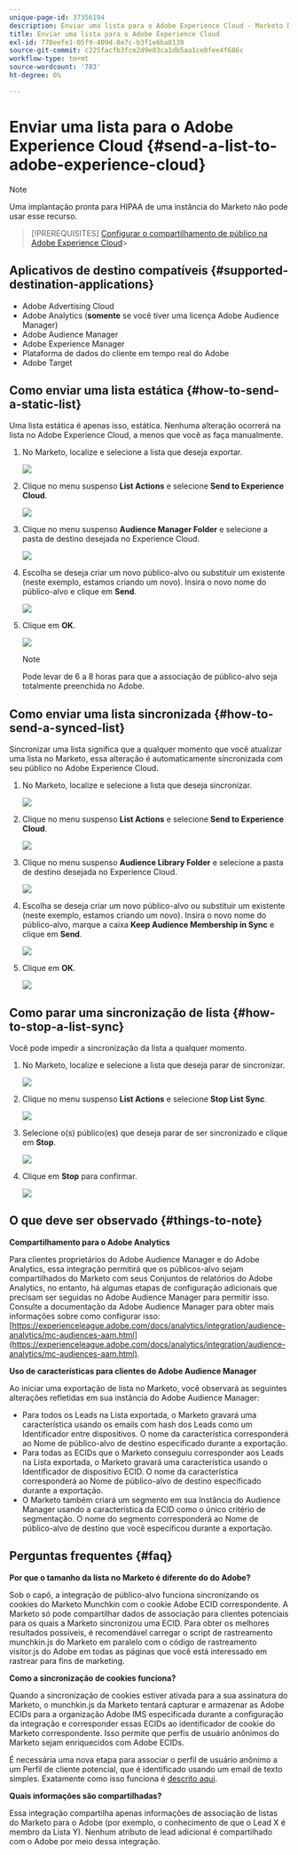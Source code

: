 ```yaml
---
unique-page-id: 37356194
description: Enviar uma lista para o Adobe Experience Cloud - Marketo Docs - Documentação do produto
title: Enviar uma lista para o Adobe Experience Cloud
exl-id: 770eefe1-05f9-409d-8e7c-b3f1e6ba8139
source-git-commit: c225facfb3fce2d9e03ca1db5aa1ce0fee4f686c
workflow-type: tm+mt
source-wordcount: '783'
ht-degree: 0%

---
```


# Enviar uma lista para o Adobe Experience Cloud {#send-a-list-to-adobe-experience-cloud}

>[!NOTE]
>
>Uma implantação pronta para HIPAA de uma instância do Marketo não pode usar esse recurso.

>[!PREREQUISITES]
[Configurar o compartilhamento de público na Adobe Experience Cloud](/help/marketo/product-docs/core-marketo-concepts/miscellaneous/set-up-adobe-experience-cloud-audience-sharing.md)>
>

## Aplicativos de destino compatíveis {#supported-destination-applications}

* Adobe Advertising Cloud
* Adobe Analytics (**somente** se você tiver uma licença Adobe Audience Manager)
* Adobe Audience Manager
* Adobe Experience Manager
* Plataforma de dados do cliente em tempo real do Adobe
* Adobe Target

## Como enviar uma lista estática {#how-to-send-a-static-list}

Uma lista estática é apenas isso, estática. Nenhuma alteração ocorrerá na lista no Adobe Experience Cloud, a menos que você as faça manualmente.

1. No Marketo, localize e selecione a lista que deseja exportar.

   ![](assets/send-a-list-to-adobe-experience-cloud-1.png)

1. Clique no menu suspenso **List Actions** e selecione **Send to Experience Cloud**.

   ![](assets/send-a-list-to-adobe-experience-cloud-2.png)

1. Clique no menu suspenso **Audience Manager Folder** e selecione a pasta de destino desejada no Experience Cloud.

   ![](assets/send-a-list-to-adobe-experience-cloud-3.png)

1. Escolha se deseja criar um novo público-alvo ou substituir um existente (neste exemplo, estamos criando um novo). Insira o novo nome do público-alvo e clique em **Send**.

   ![](assets/send-a-list-to-adobe-experience-cloud-4.png)

1. Clique em **OK**.

   ![](assets/send-a-list-to-adobe-experience-cloud-5.png)

   >[!NOTE]
   Pode levar de 6 a 8 horas para que a associação de público-alvo seja totalmente preenchida no Adobe.

## Como enviar uma lista sincronizada {#how-to-send-a-synced-list}

Sincronizar uma lista significa que a qualquer momento que você atualizar uma lista no Marketo, essa alteração é automaticamente sincronizada com seu público no Adobe Experience Cloud.

1. No Marketo, localize e selecione a lista que deseja sincronizar.

   ![](assets/send-a-list-to-adobe-experience-cloud-6.png)

1. Clique no menu suspenso **List Actions** e selecione **Send to Experience Cloud**.

   ![](assets/send-a-list-to-adobe-experience-cloud-7.png)

1. Clique no menu suspenso **Audience Library Folder** e selecione a pasta de destino desejada no Experience Cloud.

   ![](assets/send-a-list-to-adobe-experience-cloud-8.png)

1. Escolha se deseja criar um novo público-alvo ou substituir um existente (neste exemplo, estamos criando um novo). Insira o novo nome do público-alvo, marque a caixa **Keep Audience Membership in Sync** e clique em **Send**.

   ![](assets/send-a-list-to-adobe-experience-cloud-9.png)

1. Clique em **OK**.

   ![](assets/send-a-list-to-adobe-experience-cloud-10.png)

## Como parar uma sincronização de lista {#how-to-stop-a-list-sync}

Você pode impedir a sincronização da lista a qualquer momento.

1. No Marketo, localize e selecione a lista que deseja parar de sincronizar.

   ![](assets/send-a-list-to-adobe-experience-cloud-11.png)

1. Clique no menu suspenso **List Actions** e selecione **Stop List Sync**.

   ![](assets/send-a-list-to-adobe-experience-cloud-12.png)

1. Selecione o(s) público(es) que deseja parar de ser sincronizado e clique em **Stop**.

   ![](assets/send-a-list-to-adobe-experience-cloud-13.png)

1. Clique em **Stop** para confirmar.

   ![](assets/send-a-list-to-adobe-experience-cloud-14.png)

## O que deve ser observado {#things-to-note}

**Compartilhamento para o Adobe Analytics**

Para clientes proprietários do Adobe Audience Manager e do Adobe Analytics, essa integração permitirá que os públicos-alvo sejam compartilhados do Marketo com seus Conjuntos de relatórios do Adobe Analytics, no entanto, há algumas etapas de configuração adicionais que precisam ser seguidas no Adobe Audience Manager para permitir isso. Consulte a documentação da Adobe Audience Manager para obter mais informações sobre como configurar isso: [https://experienceleague.adobe.com/docs/analytics/integration/audience-analytics/mc-audiences-aam.html](https://experienceleague.adobe.com/docs/analytics/integration/audience-analytics/mc-audiences-aam.html).

**Uso de características para clientes do Adobe Audience Manager**

Ao iniciar uma exportação de lista no Marketo, você observará as seguintes alterações refletidas em sua instância do Adobe Audience Manager:

* Para todos os Leads na Lista exportada, o Marketo gravará uma característica usando os emails com hash dos Leads como um Identificador entre dispositivos. O nome da característica corresponderá ao Nome de público-alvo de destino especificado durante a exportação.
* Para todas as ECIDs que o Marketo conseguiu corresponder aos Leads na Lista exportada, o Marketo gravará uma característica usando o Identificador de dispositivo ECID. O nome da característica corresponderá ao Nome de público-alvo de destino especificado durante a exportação.
* O Marketo também criará um segmento em sua Instância do Audience Manager usando a característica da ECID como o único critério de segmentação. O nome do segmento corresponderá ao Nome de público-alvo de destino que você especificou durante a exportação.

## Perguntas frequentes {#faq}

**Por que o tamanho da lista no Marketo é diferente do do Adobe?**

Sob o capô, a integração de público-alvo funciona sincronizando os cookies do Marketo Munchkin com o cookie Adobe ECID correspondente. A Marketo só pode compartilhar dados de associação para clientes potenciais para os quais a Marketo sincronizou uma ECID. Para obter os melhores resultados possíveis, é recomendável carregar o script de rastreamento munchkin.js do Marketo em paralelo com o código de rastreamento visitor.js do Adobe em todas as páginas que você está interessado em rastrear para fins de marketing.

**Como a sincronização de cookies funciona?**

Quando a sincronização de cookies estiver ativada para a sua assinatura do Marketo, o munchkin.js da Marketo tentará capturar e armazenar as Adobe ECIDs para a organização Adobe IMS especificada durante a configuração da integração e corresponder essas ECIDs ao identificador de cookie do Marketo correspondente. Isso permite que perfis de usuário anônimos do Marketo sejam enriquecidos com Adobe ECIDs.

É necessária uma nova etapa para associar o perfil de usuário anônimo a um Perfil de cliente potencial, que é identificado usando um email de texto simples. Exatamente como isso funciona é [descrito aqui](/help/marketo/product-docs/reporting/basic-reporting/report-activity/tracking-anonymous-activity-and-people.md).

**Quais informações são compartilhadas?**

Essa integração compartilha apenas informações de associação de listas do Marketo para o Adobe (por exemplo, o conhecimento de que o Lead X é membro da Lista Y). Nenhum atributo de lead adicional é compartilhado com o Adobe por meio dessa integração.
